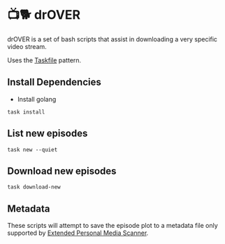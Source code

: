 # 📺🐕 drOVER

drOVER is a set of bash scripts that assist in downloading a very specific video stream.

Uses the [Taskfile](https://github.com/adriancooney/Taskfile) pattern.

## Install Dependencies

- Install golang

```
task install
```

## List new episodes

```
task new --quiet
```

## Download new episodes

```
task download-new
```

## Metadata

These scripts will attempt to save the episode plot to a metadata file only supported by [Extended Personal Media Scanner](https://bitbucket.org/mjarends/plex-scanners/src/master/).